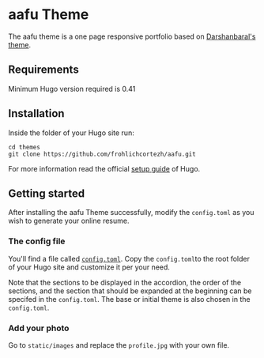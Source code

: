 # aafu Theme

The aafu theme is a one page responsive portfolio based on [Darshanbaral's theme](//https://github.com/darshanbaral/aafu).

## Requirements

Minimum Hugo version required is 0.41

## Installation

Inside the folder of your Hugo site run:

    cd themes
    git clone https://github.com/frohlichcortezh/aafu.git

For more information read the official [setup guide](//gohugo.io/overview/installing/) of Hugo.

## Getting started

After installing the aafu Theme successfully, modify the `config.toml` as you wish to generate your online resume.

### The config file

You'll find a file called [`config.toml`](//github.com/darshanbaral/aafu/blob/master/exampleSite/config.toml). Copy the `config.toml`to the root folder of your Hugo site and customize it per your need.

Note that the sections to be displayed in the accordion, the order of the sections, and the section that should be expanded at the beginning can be specifed in the `config.toml`. The base or initial theme is also chosen in the `config.toml`.

### Add your photo

Go to `static/images` and replace the `profile.jpg` with your own file.
